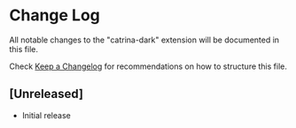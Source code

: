 # Change Log

All notable changes to the "catrina-dark" extension will be documented in this file.

Check [Keep a Changelog](http://keepachangelog.com/) for recommendations on how to structure this file.

## [Unreleased]

- Initial release
